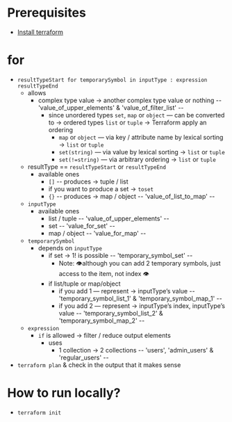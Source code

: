 # Prerequisites
* [Install terraform](https://developer.hashicorp.com/terraform/install)

# for
* `resultTypeStart for temporarySymbol in inputType : expression resultTypeEnd`
  * allows
    * complex type value → another complex type value or nothing -- 'value_of_upper_elements' & 'value_of_filter_list' --
      * since unordered types `set`, `map` or `object` — can be converted to → ordered types `list` or `tuple` → Terraform apply an ordering
        * `map` or `object` — via key / attribute name by lexical sorting → `list` or `tuple`
        * `set(string)` — via value by lexical sorting → `list` or `tuple`
        * `set(!=string)` — via arbitrary ordering → `list` or `tuple`
  * resultType == `resultTypeStart` or `resultTypeEnd`
    * available ones
      * `[]` -- produces -> tuple / list
      * if you want to produce a set → `toset`
      * `{}` -- produces -> map / object     -- 'value_of_list_to_map' --
  * `inputType`
    * available ones
      * list / tuple  -- 'value_of_upper_elements' --
      * set  -- 'value_for_set' --
      * map / object  -- 'value_for_map' --
  * `temporarySymbol`
    * depends on `inputType`
      * if set → 1! is possible   -- 'temporary_symbol_set' --
        * Note: 👁️although you can add 2 temporary symbols, just access to the item, not index 👁️
      * if list/tuple  or  map/object
        * if you add 1 — represent →  inputType’s value  -- 'temporary_symbol_list_1' & 'temporary_symbol_map_1' --
        * if you add 2 — represent → inputType’s index, inputType’s value  -- 'temporary_symbol_list_2' & 'temporary_symbol_map_2' --
  * `expression`
    * `if` is allowed → filter / reduce output elements
      * uses
        * 1 collection → 2 collections  -- 'users', 'admin_users' & 'regular_users' --
* `terraform plan` & check in the output that it makes sense

# How to run locally?
* `terraform init`

